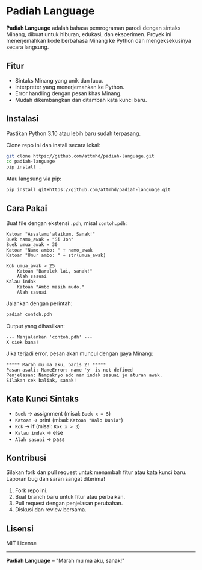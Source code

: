 # Padiah Language

**Padiah Language** adalah bahasa pemrograman parodi dengan sintaks Minang, dibuat untuk hiburan, edukasi, dan eksperimen. Proyek ini menerjemahkan kode berbahasa Minang ke Python dan mengeksekusinya secara langsung.

## Fitur

- Sintaks Minang yang unik dan lucu.
- Interpreter yang menerjemahkan ke Python.
- Error handling dengan pesan khas Minang.
- Mudah dikembangkan dan ditambah kata kunci baru.

## Instalasi

Pastikan Python 3.10 atau lebih baru sudah terpasang.

Clone repo ini dan install secara lokal:

```bash
git clone https://github.com/attmhd/padiah-language.git
cd padiah-language
pip install .
```

Atau langsung via pip:

```bash
pip install git+https://github.com/attmhd/padiah-language.git
```

## Cara Pakai

Buat file dengan ekstensi `.pdh`, misal `contoh.pdh`:

```pdh
Katoan "Assalamu'alaikum, Sanak!"
Buek namo_awak = "Si Jon"
Buek umua_awak = 30
Katoan "Namo ambo: " + namo_awak
Katoan "Umur ambo: " + str(umua_awak)

Kok umua_awak > 25
    Katoan "Baralek lai, sanak!"
    Alah sasuai
Kalau indak
    Katoan "Ambo masih mudo."
    Alah sasuai
```

Jalankan dengan perintah:

```bash
padiah contoh.pdh
```

Output yang dihasilkan:

```
--- Manjalankan 'contoh.pdh' ---
X ciek bana!
```

Jika terjadi error, pesan akan muncul dengan gaya Minang:

```
***** Marah mu ma aku, baris 2! *****
Pasan asali: NameError: name 'y' is not defined
Penjelasan: Nampaknyo ado nan indak sasuai jo aturan awak.
Silakan cek baliak, sanak!
```

## Kata Kunci Sintaks

- `Buek` → assignment (misal: `Buek x = 5`)
- `Katoan` → print (misal: `Katoan "Halo Dunia"`)
- `Kok` → if (misal: `Kok x > 3`)
- `Kalau indak` → else
- `Alah sasuai` → pass

## Kontribusi

Silakan fork dan pull request untuk menambah fitur atau kata kunci baru. Laporan bug dan saran sangat diterima!

1. Fork repo ini.
2. Buat branch baru untuk fitur atau perbaikan.
3. Pull request dengan penjelasan perubahan.
4. Diskusi dan review bersama.

## Lisensi

MIT License

---

**Padiah Language** – "Marah mu ma aku, sanak!"
